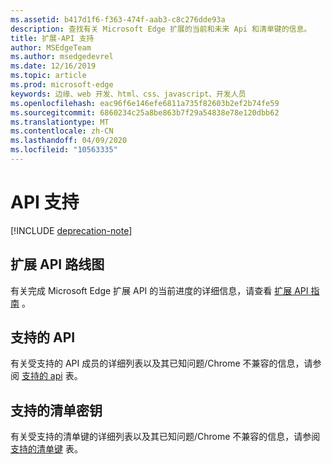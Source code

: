 ```yaml
---
ms.assetid: b417d1f6-f363-474f-aab3-c8c276dde93a
description: 查找有关 Microsoft Edge 扩展的当前和未来 Api 和清单键的信息。
title: 扩展-API 支持
author: MSEdgeTeam
ms.author: msedgedevrel
ms.date: 12/16/2019
ms.topic: article
ms.prod: microsoft-edge
keywords: 边缘、web 开发、html、css、javascript、开发人员
ms.openlocfilehash: eac96f6e146efe6811a735f82603b2ef2b74fe59
ms.sourcegitcommit: 6860234c25a8be863b7f29a54838e78e120dbb62
ms.translationtype: MT
ms.contentlocale: zh-CN
ms.lasthandoff: 04/09/2020
ms.locfileid: "10563335"
---
```

# API 支持  

[!INCLUDE [deprecation-note](includes/deprecation-note.md)]  

## 扩展 API 路线图
有关完成 Microsoft Edge 扩展 API 的当前进度的详细信息，请查看 [扩展 API 指南](./api-support/extension-API-roadmap.md) 。

## 支持的 API
有关受支持的 API 成员的详细列表以及其已知问题/Chrome 不兼容的信息，请参阅 [支持的 api](./api-support/supported-APIs.md) 表。

## 支持的清单密钥
有关受支持的清单键的详细列表以及其已知问题/Chrome 不兼容的信息，请参阅 [支持的清单键](./api-support/supported-manifest-keys.md) 表。
